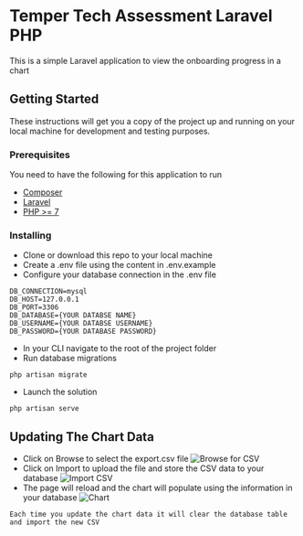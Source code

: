 # Temper Tech Assessment Laravel PHP

This is a simple Laravel application to view the onboarding progress in a chart

## Getting Started

These instructions will get you a copy of the project up and running on your local machine for development and testing purposes.

### Prerequisites

You need to have the following for this application to run

* [Composer](https://getcomposer.org/)
* [Laravel](https://laravel.com/)
* [PHP >= 7](https://www.apachefriends.org/download.html)


### Installing

* Clone or download this repo to your local machine
* Create a .env file using the content in .env.example
* Configure your database connection in the .env file
```
DB_CONNECTION=mysql
DB_HOST=127.0.0.1
DB_PORT=3306
DB_DATABASE={YOUR DATABSE NAME}
DB_USERNAME={YOUR DATABSE USERNAME}
DB_PASSWORD={YOUR DATABASE PASSWORD}
```
* In your CLI navigate to the root of the project folder
* Run database migrations
```
php artisan migrate
```
* Launch the solution
```
php artisan serve
```

## Updating The Chart Data

* Click on Browse to select the export.csv file
![Browse for CSV](https://github.com/masitsa/temper/storage/1.png)
* Click on Import to upload the file and store the CSV data to your database
![Import CSV](https://github.com/masitsa/temper/storage/2.png)
* The page will reload and the chart will populate using the information in your database
![Chart](https://github.com/masitsa/temper/storage/3.png)

```
Each time you update the chart data it will clear the database table and import the new CSV
```